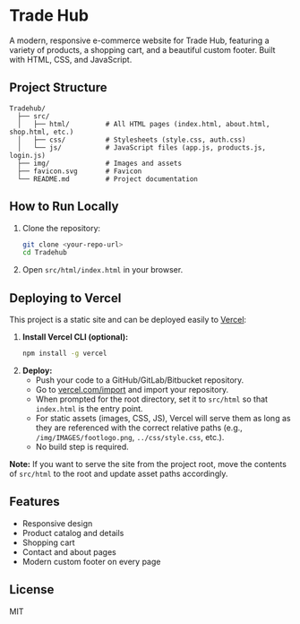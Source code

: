 # Trade Hub

A modern, responsive e-commerce website for Trade Hub, featuring a variety of products, a shopping cart, and a beautiful custom footer. Built with HTML, CSS, and JavaScript.

## Project Structure

```
Tradehub/
  ├── src/
  │   ├── html/         # All HTML pages (index.html, about.html, shop.html, etc.)
  │   ├── css/          # Stylesheets (style.css, auth.css)
  │   └── js/           # JavaScript files (app.js, products.js, login.js)
  ├── img/              # Images and assets
  ├── favicon.svg       # Favicon
  └── README.md         # Project documentation
```

## How to Run Locally

1. Clone the repository:
   ```sh
   git clone <your-repo-url>
   cd Tradehub
   ```
2. Open `src/html/index.html` in your browser.

## Deploying to Vercel

This project is a static site and can be deployed easily to [Vercel](https://vercel.com/):

1. **Install Vercel CLI (optional):**
   ```sh
   npm install -g vercel
   ```
2. **Deploy:**
   - Push your code to a GitHub/GitLab/Bitbucket repository.
   - Go to [vercel.com/import](https://vercel.com/import) and import your repository.
   - When prompted for the root directory, set it to `src/html` so that `index.html` is the entry point.
   - For static assets (images, CSS, JS), Vercel will serve them as long as they are referenced with the correct relative paths (e.g., `/img/IMAGES/footlogo.png`, `../css/style.css`, etc.).
   - No build step is required.

**Note:** If you want to serve the site from the project root, move the contents of `src/html` to the root and update asset paths accordingly.

## Features
- Responsive design
- Product catalog and details
- Shopping cart
- Contact and about pages
- Modern custom footer on every page

## License
MIT
